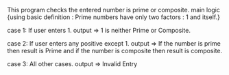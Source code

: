 This program checks the entered number is prime or composite. main logic {using basic definition : Prime numbers have only two factors : 1 and itself.}

case 1: If user enters 1. output => 1 is neither Prime or Composite.

case 2: If user enters any positive except 1. output => If the number is prime then result is Prime and if the number is composite then result is composite.

case 3: All other cases. output => Invalid Entry
